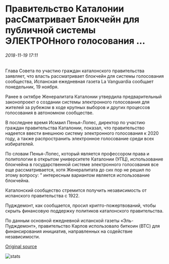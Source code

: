 # Правительство Каталонии расСматривает Блокчейн для публичной системы ЭЛЕКТРОНного голосования ...

###### 2018-11-19 17:11

Глава Совета по участию граждан каталонского правительства заявляет, что власть рассматривает блокчейн для системы голосования сообщества, Испанская ежедневная газета La Vanguardia сообщает понедельник, 19 ноября.

Ранее в октябре Женералитата Каталонии утвердила предварительный законопроект о создании системы электронного голосования для жителей за рубежом в ходе крупных выборов и других процессов голосования в автономном сообществе.

В последнее время Исмаил Пенья-Лопес, директор по участию граждан правительства Каталонии, показал, что правительство надеется ввести внешнюю систему электронного голосования к 2020 году, а также распространить электронное голосование среди всех избирателей.

По словам Пенья-Лопес, который является профессором права и политологии в открытом университете Каталонии (УПЦ), использование блокчейна в государственной системе электронного голосования все еще рассматривается, хотя Женералитата до сих пор не решил по этому вопросу: " интересным вариантом является использование блокчейна.

Каталонский сообщество стремится получить независимость от испанского правительства с 1922.

Пудждемонт, как сообщается, просил крипто-пожертвований, чтобы скрыть финансовую поддержку политиков каталонского правительства.

По данным основной ежедневной испанской газеты «Эль-Пудждемонт», правительство Карлов использовало биткоин (BTC) для финансирования инициатив, направленных на содействие независимости.

[Original source](https://cointelegraph.com/news/catalan-government-considers-blockchain-for-public-e-voting-system)

![stats](https://c.statcounter.com/11760860/0/a89fa40b/1/ "stats")